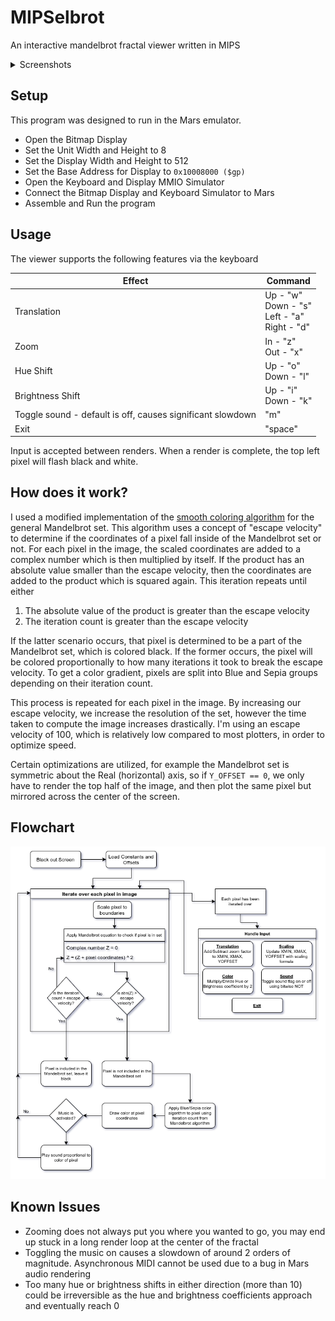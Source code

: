 # MIPSelbrot
An interactive mandelbrot fractal viewer written in MIPS

<details>
  <summary>Screenshots</summary>
  
  ![1](media/screenshot1.png)
  ![2](media/screenshot2.png)
  ![3](media/screenshot3.png)
  ![4](media/screenshot4.png)
  ![5](media/screenshot5.png)
</details>

## Setup
This program was designed to run in the Mars emulator.

- Open the Bitmap Display
- Set the Unit Width and Height to 8
- Set the Display Width and Height to 512
- Set the Base Address for Display to `0x10008000 ($gp)`
- Open the Keyboard and Display MMIO Simulator
- Connect the Bitmap Display and Keyboard Simulator to Mars
- Assemble and Run the program

## Usage
The viewer supports the following features via the keyboard

| Effect | Command |
| --- | --- |
| Translation | Up - "w" <br> Down - "s" <br> Left - "a" <br> Right - "d"|
| Zoom | In - "z" <br> Out - "x" |
| Hue Shift | Up - "o" <br> Down - "l" |
| Brightness Shift | Up - "i" <br> Down - "k" |
| Toggle sound - default is off, causes significant slowdown | "m" |
| Exit | "space" |

Input is accepted between renders. When a render is complete, the top left pixel will flash black and white.

## How does it work?
I used a modified implementation of the [smooth coloring algorithm](https://en.wikipedia.org/wiki/Plotting_algorithms_for_the_Mandelbrot_set#Continuous_(smooth)_coloring) for the general Mandelbrot set.
This algorithm uses a concept of "escape velocity" to determine if the coordinates of a pixel fall inside of the Mandelbrot set or not. 
For each pixel in the image, the scaled coordinates are added to a complex number which is then multiplied by itself. If the product has an absolute value smaller than the escape velocity, then the coordinates are added to the product which is squared again. This iteration repeats until either

1. The absolute value of the product is greater than the escape velocity
2. The iteration count is greater than the escape velocity

If the latter scenario occurs, that pixel is determined to be a part of the Mandelbrot set, which is colored black. If the former occurs, the pixel will be colored proportionally to how many iterations it took to break the escape velocity. To get a color gradient, pixels are split into Blue and Sepia groups depending on their iteration count.

This process is repeated for each pixel in the image. By increasing our escape velocity, we increase the resolution of the set, however the time taken to compute the image increases drastically. I'm using an escape velocity of 100, which is relatively low compared to most plotters, in order to optimize speed.

Certain optimizations are utilized, for example the Mandelbrot set is symmetric about the Real (horizontal) axis, so if `Y_OFFSET == 0`, we only have to render the top half of the image, and then plot the same pixel but mirrored across the center of the screen.

## Flowchart

![Flowchart](media/flowchart.png)

## Known Issues
- Zooming does not always put you where you wanted to go, you may end up stuck in a long render loop at the center of the fractal
- Toggling the music on causes a slowdown of around 2 orders of magnitude. Asynchronous MIDI cannot be used due to a bug in Mars audio rendering
- Too many hue or brightness shifts in either direction (more than 10) could be irreversible as the hue and brightness coefficients approach and eventually reach 0
